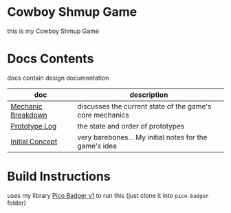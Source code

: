 # Cowboy Shmup Game
this is my Cowboy Shmup Game
# Docs Contents
docs contain design documentation

| doc                                           | description                                              |
| --------------------------------------------- | -------------------------------------------------------- |
| [Mechanic Breakdown](Mechanic%20Breakdown.md) | discusses the current state of the game's core mechanics |
| [Prototype Log](docs/Prototype%20Log.md)      | the state and order of prototypes                        |
| [Initial Concept](docs/Initial%20Concept)     | very barebones... My initial notes for the game's idea   |
# Build Instructions
uses my library [Pico Badger v1](https://github.com/Platymek/pico-badger) to run this (just clone it into `pico-badger` folder)